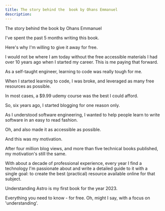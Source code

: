 ```yaml
---
title: The story behind the  book by Ohans Emmanuel
description: 
---
```


The story behind the  book by Ohans Emmanuel


I've spent the past 5 months writing this book.

Here's why I'm willing to give it away for free.

I would not be where I am today without the free accessible materials I had over 10 years ago when I started my career. This is me paying that forward.

As a self-taught engineer, learning to code was really tough for me.

When I started learning to code, I was broke, and leveraged as many free resources as possible.

In most cases, a $9.99 udemy course was the best I could afford.

So, six years ago, I started blogging for one reason only.

As I understood software engineering, I wanted to help people learn to write software in an easy to read fashion.

Oh, and also made it as accessible as possible.

And this was my motivation.

After four million blog views, and more than five technical books published, my motivation's still the same.

With about a decade of professional experience, every year I find a technology I'm passionate about and write a detailed guide to it with a single goal: to create the best (practical) resource available online for that subject.

Understanding Astro is my first book for the year 2023.

Everything you need to know - for free. Oh, might I say, with a focus on 'understanding'.
